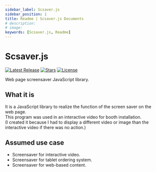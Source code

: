 ```yaml
---
sidebar_label: Scsaver.js
sidebar_position: 1
title: Readme | Scsaver.js Documents
# description: 
# image: 
keywords: [Scsaver.js, Readme]
---
```


# Scsaver.js

[![Latest Release](https://img.shields.io/github/tag/hamalt/scsaver.svg?label=release)](https://github.com/hamalt/scsaver/releases/latest) [![Stars](https://img.shields.io/github/stars/hamalt/scsaver.svg)](https://github.com/hamalt/scsaver/stargazers) [![License](https://img.shields.io/github/license/hamalt/scsaver.svg)](https://github.com/hamalt/scsaver/blob/main/LICENSE)

<!-- <a href="https://github.com/hamalt/scsaver"><img src="https://img.shields.io/github/stars/hamalt/scsaver?style=social" style="margin-left:0;box-shadow:none;border-radius:0;height:20px"></a> -->

Web page screensaver JavaScript library.

## What it is

It is a JavaScript library to realize the function of the screen saver on the web page.  
This program was used in an interactive video for booth installation.  
(I created it because I had to display a different video or image than the interactive video if there was no action.)

## Assumed use case

- Screensaver for interactive video.
- Screensaver for tablet ordering system.
- Screensaver for web-based content.